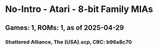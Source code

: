 # No-Intro - Atari - 8-bit Family MIAs
## Games: 1, ROMs: 1, as of 2025-04-29

### Shattered Alliance, The (USA).scp, CRC: b96a8c70
